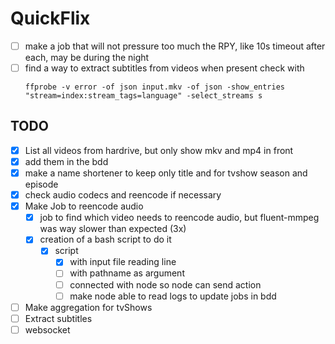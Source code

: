 # QuickFlix

- [ ] make a job that will not pressure too much the RPY, like 10s timeout after each, may be during the night
- [ ] find a way to extract subtitles from videos when present check with
  ```
  ffprobe -v error -of json input.mkv -of json -show_entries "stream=index:stream_tags=language" -select_streams s
  ```

## TODO

- [x] List all videos from hardrive, but only show mkv and mp4 in front
- [x] add them in the bdd
- [x] make a name shortener to keep only title and for tvshow season and episode
- [x] check audio codecs and reencode if necessary
- [x] Make Job to reencode audio
  - [x] job to find which video needs to reencode audio, but fluent-mmpeg was way slower than expected (3x)
  - [x] creation of a bash script to do it
    - [x] script
      - [x] with input file reading line
      - [ ] with pathname as argument
      - [ ] connected with node so node can send action
      - [ ] make node able to read logs to update jobs in bdd
- [ ] Make aggregation for tvShows
- [ ] Extract subtitles
- [ ] websocket
